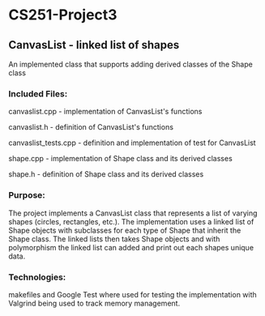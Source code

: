 # CS251-Project3
## CanvasList - linked list of shapes

An implemented class that supports adding derived classes of the Shape class

### Included Files:

canvaslist.cpp - implementation of CanvasList's functions

canvaslist.h - definition of CanvasList's functions

canvaslist_tests.cpp - definition and implementation of test for CanvasList

shape.cpp - implementation of Shape class and its derived classes

shape.h - definition of Shape class and its derived classes

### Purpose:
The project implements a CanvasList class that represents a list of varying shapes (circles, rectangles, etc.).  The implementation uses a linked list of Shape objects with subclasses for each type of Shape that inherit the Shape class. The linked lists then takes Shape objects and with polymorphism the linked list can added and print out each shapes unique data.

### Technologies:
makefiles and Google Test where used for testing the implementation with Valgrind being used to track memory management.
